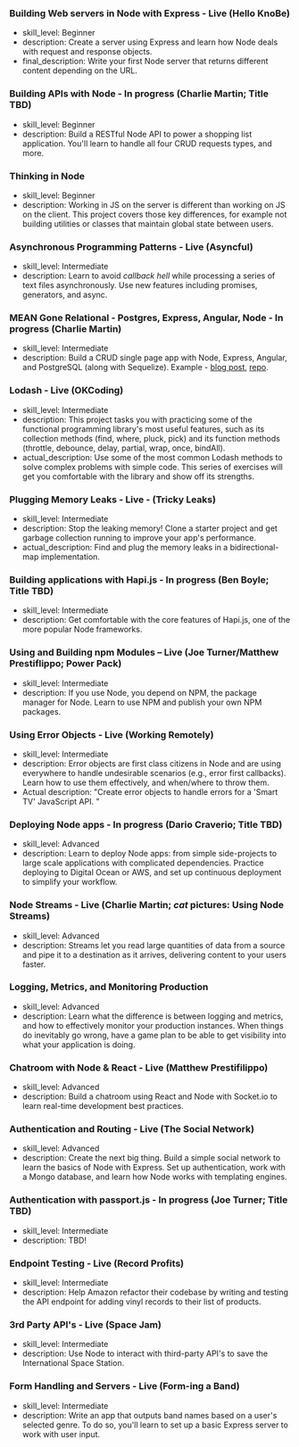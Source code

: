 ### Building Web servers in Node with Express - Live (Hello KnoBe)
- skill_level:  Beginner
- description:  Create a server using Express and learn how Node deals with request and response objects.
- final_description: Write your first Node server that returns different content depending on the URL.

### Building APIs with Node - In progress (Charlie Martin; Title TBD)
- skill_level:  Beginner
- description:  Build a RESTful Node API to power a shopping list application. You'll learn to handle all four CRUD requests types, and more.

### Thinking in Node
- skill_level:  Beginner
- description:  Working in JS on the server is different than working on JS on the client. This project covers those key differences, for example not building utilities or classes that maintain global state between users.

### Asynchronous Programming Patterns - Live (Asyncful)
- skill_level:  Intermediate
- description:  Learn to avoid _callback hell_ while processing a series of text files asynchronously. Use new features including promises, generators, and async.

### MEAN Gone Relational - Postgres, Express, Angular, Node - In progress (Charlie Martin)
- skill_level:  Intermediate
- description:  Build a CRUD single page app with Node, Express, Angular, and PostgreSQL (along with Sequelize). Example - [blog post](http://mherman.org/blog/2015/02/12/postgresql-and-nodejs), [repo](https://github.com/mjhea0/node-postgres-todo).

### Lodash - Live (OKCoding)
- skill_level:  Intermediate
- description:  This project tasks you with practicing some of the functional programming library's most useful features, such as its collection methods (find, where, pluck, pick) and its function methods (throttle, debounce, delay, partial, wrap, once, bindAll).
- actual_description: Use some of the most common Lodash methods to solve complex problems with simple code. This series of exercises will get you comfortable with the library and show off its strengths.

### Plugging Memory Leaks - Live - (Tricky Leaks)
- skill_level:  Intermediate
- description:  Stop the leaking memory! Clone a starter project and get garbage collection running to improve your app's performance.
- actual_description: Find and plug the memory leaks in a bidirectional-map implementation.

### Building applications with Hapi.js - In progress (Ben Boyle; Title TBD)
- skill_level:  Intermediate
- description:  Get comfortable with the core features of Hapi.js, one of the more popular Node frameworks.

### Using and Building npm Modules – Live (Joe Turner/Matthew Prestiflippo; Power Pack)
- skill_level:  Intermediate
- description:  If you use Node, you depend on NPM, the package manager for Node. Learn to use NPM and publish your own NPM packages.

### Using Error Objects - Live (Working Remotely)
- skill_level:  Intermediate
- description:  Error objects are first class citizens in Node and are using everywhere to handle undesirable scenarios (e.g., error first callbacks). Learn how to use them effectively, and when/where to throw them.
- Actual description: "Create error objects to handle errors for a 'Smart TV' JavaScript API. "

### Deploying Node apps - In progress (Dario Craverio; Title TBD)
- skill_level:  Advanced
- description:  Learn to deploy Node apps: from simple side-projects to large scale applications with complicated dependencies. Practice deploying to Digital Ocean or AWS, and set up continuous deployment to simplify your workflow.

### Node Streams - Live (Charlie Martin; _cat_ pictures: Using Node Streams)
- skill_level:  Advanced
- description:  Streams let you read large quantities of data from a source and pipe it to a destination as it arrives, delivering content to your users faster.

### Logging, Metrics, and Monitoring Production
- skill_level:  Advanced
- description:  Learn what the difference is between logging and metrics, and how to effectively monitor your production instances. When things do inevitably go wrong, have a game plan to be able to get visibility into what your application is doing.

### Chatroom with Node & React - Live (Matthew Prestifilippo)
- skill_level:  Advanced
- description:  Build a chatroom using React and Node with Socket.io to learn real-time development best practices.

### Authentication and Routing - Live (The Social Network)
- skill_level:  Advanced
- description:  Create the next big thing. Build a simple social network to learn the basics of Node with Express. Set up authentication, work with a Mongo database, and learn how Node works with templating engines.

### Authentication with passport.js - In progress (Joe Turner; Title TBD)
- skill_level: Intermediate
- description: TBD!

### Endpoint Testing - Live (Record Profits)
- skill_level:  Intermediate
- description:  Help Amazon refactor their codebase by writing and testing the API endpoint for adding vinyl records to their list of products.

### 3rd Party API's - Live (Space Jam)
- skill_level:  Intermediate
- description:  Use Node to interact with third-party API's to save the International Space Station.

### Form Handling and Servers - Live (Form-ing a Band)
- skill_level:  Intermediate
- description:  Write an app that outputs band names based on a user's selected genre. To do so, you'll learn to set up a basic Express server to work with user input.
